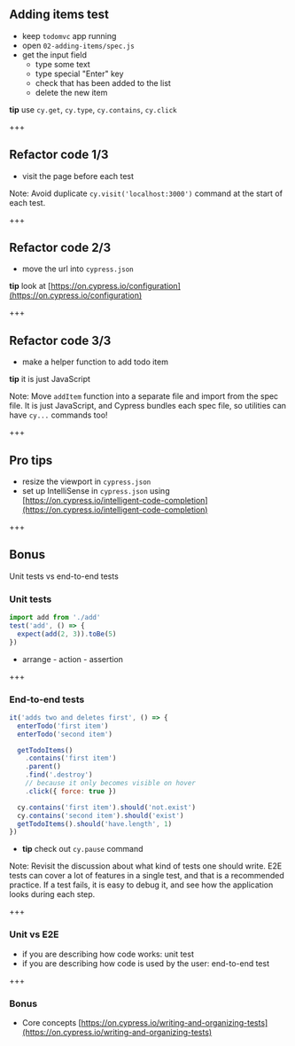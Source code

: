## Adding items test

- keep `todomvc` app running
- open `02-adding-items/spec.js`
- get the input field
  - type some text
  - type special "Enter" key
  - check that has been added to the list
  - delete the new item

**tip** use `cy.get`, `cy.type`, `cy.contains`, `cy.click`

+++

## Refactor code 1/3

- visit the page before each test

Note:
Avoid duplicate `cy.visit('localhost:3000')` command at the start of each test.

+++

## Refactor code 2/3

- move the url into `cypress.json`

**tip** look at [https://on.cypress.io/configuration](https://on.cypress.io/configuration)

+++

## Refactor code 3/3

- make a helper function to add todo item

**tip** it is just JavaScript

Note:
Move `addItem` function into a separate file and import from the spec file. It is just JavaScript, and Cypress bundles each spec file, so utilities can have `cy...` commands too!

+++

## Pro tips

- resize the viewport in `cypress.json`
- set up IntelliSense in `cypress.json` using [https://on.cypress.io/intelligent-code-completion](https://on.cypress.io/intelligent-code-completion)

+++

## Bonus

Unit tests vs end-to-end tests

### Unit tests

```javascript
import add from './add'
test('add', () => {
  expect(add(2, 3)).toBe(5)
})
```

- arrange - action - assertion

+++

### End-to-end tests

```javascript
it('adds two and deletes first', () => {
  enterTodo('first item')
  enterTodo('second item')

  getTodoItems()
    .contains('first item')
    .parent()
    .find('.destroy')
    // because it only becomes visible on hover
    .click({ force: true })

  cy.contains('first item').should('not.exist')
  cy.contains('second item').should('exist')
  getTodoItems().should('have.length', 1)
})
```

- **tip** check out `cy.pause` command

Note:
Revisit the discussion about what kind of tests one should write. E2E tests can cover a lot of features in a single test, and that is a recommended practice. If a test fails, it is easy to debug it, and see how the application looks during each step.

+++

### Unit vs E2E

- if you are describing how code works: unit test
- if you are describing how code is used by the user: end-to-end test

+++

### Bonus

- Core concepts [https://on.cypress.io/writing-and-organizing-tests](https://on.cypress.io/writing-and-organizing-tests)
